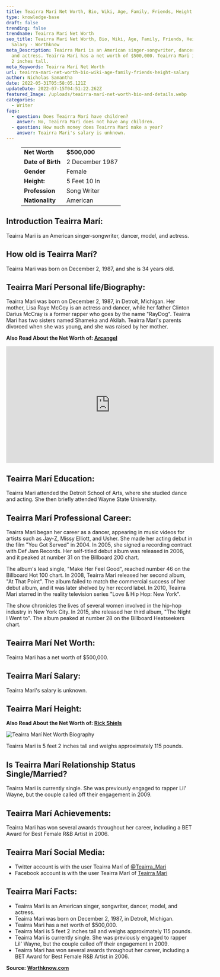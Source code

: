 ```yaml
---
title: Teairra Marí Net Worth, Bio, Wiki, Age, Family, Friends, Height & Salary
type: knowledge-base
draft: false
trending: false
trendname: Teairra Marí Net Worth
seo_title: Teairra Marí Net Worth, Bio, Wiki, Age, Family, Friends, Height &
  Salary - Worthknow
meta_Description: Teairra Mari is an American singer-songwriter, dancer, model,
  and actress. Teairra Mari has a net worth of $500,000. Teairra Mari is 5 feet
  2 inches tall.
meta_Keywords: Teairra Marí Net Worth
url: teairra-mari-net-worth-bio-wiki-age-family-friends-height-salary
author: Nicholas Samantha
date: 2022-05-31T05:58:05.121Z
updateDate: 2022-07-15T04:51:22.262Z
featured_Image: /uploads/teairra-marí-net-worth-bio-and-details.webp
categories:
  - Writer
faqs:
  - question: Does Teairra Marí have children?
    answer: No, Teairra Mari does not have any children.
  - question: How much money does Teairra Marí make a year?
    answer: Teairra Mari's salary is unknown.
---
```

<figure class="wp-block-table is-style-stripes">
  <table>
    <tbody>
      <tr>
        <td>
          <strong>Net Worth</strong>
        </td>
        <td>
          <strong>$500,000</strong>
        </td>
      </tr>
      <tr>
        <td>
          <strong>Date of Birth</strong>
        </td>
        <td>2 December 1987</td>
      </tr>
      <tr>
        <td>
          <strong>Gender</strong>
        </td>
        <td>Female</td>
      </tr>
      <tr>
        <td>
          <strong>Height:</strong>
        </td>
        <td>5 Feet 10 In</td>
      </tr>
      <tr>
        <td>
          <strong>Profession</strong>
        </td>
        <td>Song Writer</td>
      </tr>
      <tr>
        <td>
          <strong>Nationality</strong>
        </td>
        <td>American</td>
      </tr>
    </tbody>
  </table>
</figure>

## **Introduction Teairra Marí:**

Teairra Mari is an American singer-songwriter, dancer, model, and actress.

## **How old is Teairra Marí?**

Teairra Mari was born on December 2, 1987, and she is 34 years old.

## **Teairra Marí Personal life/Biography:**

Teairra Mari was born on December 2, 1987, in Detroit, Michigan. Her mother, Lisa Raye McCoy is an actress and dancer, while her father Clinton Darius McCray is a former rapper who goes by the name "RayDog". Teairra Mari has two sisters named Shameka and Akilah. Teairra Mari's parents divorced when she was young, and she was raised by her mother.

**Also Read About the Net Worth of: <a href="https://worthknow.com/arcangel-net-worth-bio-wiki-age-family-friends-height-salary/" target="_blank" rel="noopener">Arcangel</a>**

<iframe width="560" height="315" src="https://www.youtube.com/embed/YptUTqKRqFc" title="YouTube video player" frameborder="0" allow="accelerometer; autoplay; clipboard-write; encrypted-media; gyroscope; picture-in-picture" allowfullscreen></iframe>

## **Teairra Marí Education:**

Teairra Mari attended the Detroit School of Arts, where she studied dance and acting. She then briefly attended Wayne State University.

## **Teairra Marí Professional Career:**

Teairra Mari began her career as a dancer, appearing in music videos for artists such as Jay-Z, Missy Elliott, and Usher. She made her acting debut in the film "You Got Served" in 2004. In 2005, she signed a recording contract with Def Jam Records. Her self-titled debut album was released in 2006, and it peaked at number 31 on the Billboard 200 chart. 

The album's lead single, "Make Her Feel Good", reached number 46 on the Billboard Hot 100 chart. In 2008, Teairra Mari released her second album, "At That Point". The album failed to match the commercial success of her debut album, and it was later shelved by her record label. In 2010, Teairra Mari starred in the reality television series "Love & Hip Hop: New York". 

The show chronicles the lives of several women involved in the hip-hop industry in New York City. In 2015, she released her third album, "The Night I Went to". The album peaked at number 28 on the Billboard Heatseekers chart.

## **Teairra Marí Net Worth:**

Teairra Mari has a net worth of $500,000.

## **Teairra Marí Salary:**

Teairra Mari's salary is unknown.

## **Teairra Marí Height:**

**Also Read About the Net Worth of: <a href="https://worthknow.com/rick-shiels-net-worth-bio-age-family-friends-height-salary/" target="_blank" rel="noopener">Rick Shiels</a>**

![Teairra Marí Net Worth Biography](/uploads/teairra-marí-net-worth.webp)

Teairra Mari is 5 feet 2 inches tall and weighs approximately 115 pounds.

## **Is Teairra Marí Relationship Status Single/Married?**

Teairra Mari is currently single. She was previously engaged to rapper Lil' Wayne, but the couple called off their engagement in 2009.

## **Teairra Marí Achievements:**

Teairra Mari has won several awards throughout her career, including a BET Award for Best Female R&B Artist in 2006. 

## **Teairra Marí Social Media:**

* Twitter account is with the user Teairra Marí of <a href="https://twitter.com/teairra_mari" target="_blank" rel="nofollow" rel="noopener">@Teairra_Mari</a>
* Facebook account is with the user Teairra Marí of <a href="https://web.facebook.com/TeairraMariOfficial" target="_blank" rel="nofollow" rel="noopener">Teairra Mari</a>

## **Teairra Marí Facts:**

* Teairra Mari is an American singer, songwriter, dancer, model, and actress.
* Teairra Mari was born on December 2, 1987, in Detroit, Michigan.
* Teairra Mari has a net worth of $500,000.
* Teairra Mari is 5 feet 2 inches tall and weighs approximately 115 pounds.
* Teairra Mari is currently single. She was previously engaged to rapper Lil' Wayne, but the couple called off their engagement in 2009.
* Teairra Mari has won several awards throughout her career, including a BET Award for Best Female R&B Artist in 2006.

**Source: <a href="https://worthknow.com/" target="_blank" rel="noopener">Worthknow.com</a>**